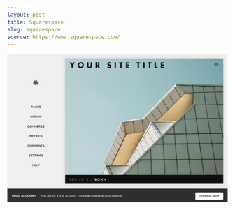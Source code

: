 ```yaml
---
layout: post
title: Squarespace
slug: squarespace
source: https://www.squarespace.com/
---
```


<img src="/screenshots/squarespace.png" alt="Squarespace">
